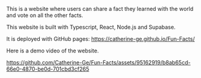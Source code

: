 This is a website where users can share a fact they learned with the world and vote on all the other facts.

This website is built with Typescript, React, Node.js and Supabase.

It is deployed with GitHub pages: https://catherine-ge.github.io/Fun-Facts/

Here is a demo video of the website.


https://github.com/Catherine-Ge/Fun-Facts/assets/95162919/b8ab65cd-66e0-4870-be0d-701cbd3cf265

